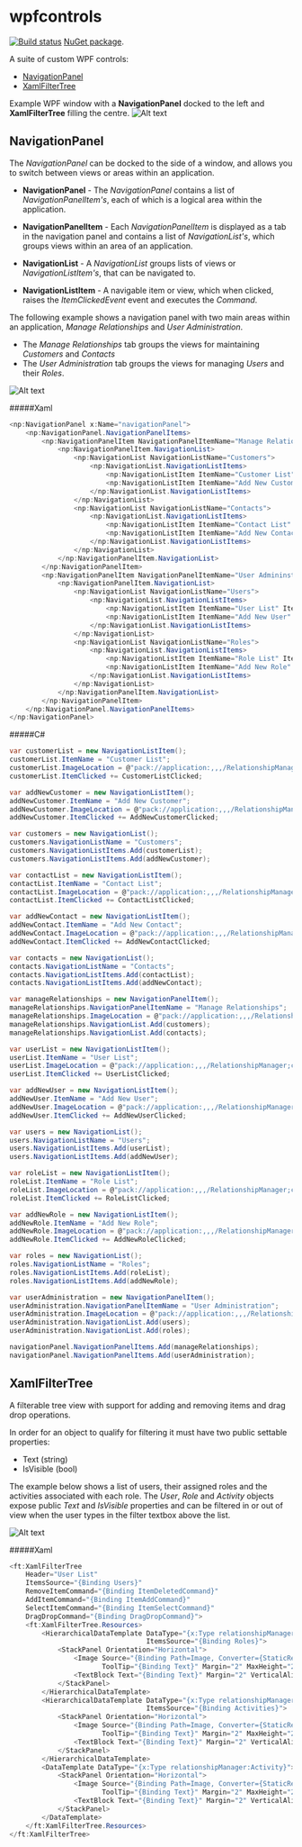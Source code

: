 # wpfcontrols
[![Build status](https://ci.appveyor.com/api/projects/status/6o6weumr92epubkr/branch/master?svg=true)](https://ci.appveyor.com/project/grantcolley/wpfcontrols/branch/master)
[NuGet package](https://www.nuget.org/packages/DipWpfControls/).

A suite of custom WPF controls:
* [NavigationPanel](README.md##NavigationPanel)
* [XamlFilterTree](README.md##XamlFilterTree)

Example WPF window with a **NavigationPanel** docked to the left and **XamlFilterTree** filling the centre.
![Alt text](/README-images/main.PNG?raw=true "Example WPF window with a NavigationPanel and XamlFilterTree")

## NavigationPanel
The *NavigationPanel* can be docked to the side of a window, and allows you to switch between views or areas within an application.

* **NavigationPanel** - The *NavigationPanel* contains a list of *NavigationPanelItem's*, each of which is a logical area within the application.

* **NavigationPanelItem** - Each *NavigationPanelItem* is displayed as a tab in the navigation panel and contains a list of *NavigationList's*, which groups views within an area of an application. 

* **NavigationList** - A *NavigationList* groups lists of views or *NavigationListItem's*, that can be navigated to.

* **NavigationListItem** - A navigable item or view, which when clicked, raises the *ItemClickedEvent* event and executes the *Command*.

The following example shows a navigation panel with two main areas within an application, *Manage Relationships* and *User Administration*. 
* The *Manage Relationships* tab groups the views for maintaining *Customers* and *Contacts*
* The *User Administration* tab groups the views for managing *Users* and their *Roles*.

![Alt text](/README-images/navigationPanel.PNG?raw=true "Navigation Panel")

#####Xaml
```C#
<np:NavigationPanel x:Name="navigationPanel">
    <np:NavigationPanel.NavigationPanelItems>
        <np:NavigationPanelItem NavigationPanelItemName="Manage Relationships" ImageLocation="pack://application:,,,/RelationshipManager;component/ManageRelationships.png">
            <np:NavigationPanelItem.NavigationList>
                <np:NavigationList NavigationListName="Customers">
                    <np:NavigationList.NavigationListItems>
                        <np:NavigationListItem ItemName="Customer List" ItemClicked="CustomerListClicked" ImageLocation="pack://application:,,,/RelationshipManager;component/CustomerList.png"/>
                        <np:NavigationListItem ItemName="Add New Customer" ItemClicked="AddNewCustomerClicked" ImageLocation="pack://application:,,,/RelationshipManager;component/AddNewCustomer.png"/>
                    </np:NavigationList.NavigationListItems>
                </np:NavigationList>
                <np:NavigationList NavigationListName="Contacts">
                    <np:NavigationList.NavigationListItems>
                        <np:NavigationListItem ItemName="Contact List" ItemClicked="ContactListClicked" ImageLocation="pack://application:,,,/RelationshipManager;component/ContactList.png"/>
                        <np:NavigationListItem ItemName="Add New Contact" ItemClicked="AddNewContactClicked" ImageLocation="pack://application:,,,/RelationshipManager;component/AddNewContact.png"/>
                    </np:NavigationList.NavigationListItems>
                </np:NavigationList>
            </np:NavigationPanelItem.NavigationList>
        </np:NavigationPanelItem>
        <np:NavigationPanelItem NavigationPanelItemName="User Admininstration" ImageLocation="pack://application:,,,/RelationshipManager;component/UserAdministration.png">
            <np:NavigationPanelItem.NavigationList>
                <np:NavigationList NavigationListName="Users">
                    <np:NavigationList.NavigationListItems>
                        <np:NavigationListItem ItemName="User List" ItemClicked="UserListClicked" ImageLocation="pack://application:,,,/RelationshipManager;component/CustomerList.png"/>
                        <np:NavigationListItem ItemName="Add New User" ItemClicked="AddNewUserClicked" ImageLocation="pack://application:,,,/RelationshipManager;component/AddNewCustomer.png"/>
                    </np:NavigationList.NavigationListItems>
                </np:NavigationList>
                <np:NavigationList NavigationListName="Roles">
                    <np:NavigationList.NavigationListItems>
                        <np:NavigationListItem ItemName="Role List" ItemClicked="RoleListClicked" ImageLocation="pack://application:,,,/RelationshipManager;component/RoleList.png"/>
                        <np:NavigationListItem ItemName="Add New Role" ItemClicked="AddNewRoleClicked" ImageLocation="pack://application:,,,/RelationshipManager;component/AddNewRole.png"/>
                    </np:NavigationList.NavigationListItems>
                </np:NavigationList>
            </np:NavigationPanelItem.NavigationList>
        </np:NavigationPanelItem>
    </np:NavigationPanel.NavigationPanelItems>
</np:NavigationPanel>
```

#####C# 
```C#
var customerList = new NavigationListItem();
customerList.ItemName = "Customer List";
customerList.ImageLocation = @"pack://application:,,,/RelationshipManager;component/CustomerList.png";
customerList.ItemClicked += CustomerListClicked;

var addNewCustomer = new NavigationListItem();
addNewCustomer.ItemName = "Add New Customer";
addNewCustomer.ImageLocation = @"pack://application:,,,/RelationshipManager;component/AddNewCustomer.png";
addNewCustomer.ItemClicked += AddNewCustomerClicked;

var customers = new NavigationList();
customers.NavigationListName = "Customers";
customers.NavigationListItems.Add(customerList);
customers.NavigationListItems.Add(addNewCustomer);

var contactList = new NavigationListItem();
contactList.ItemName = "Contact List";
contactList.ImageLocation = @"pack://application:,,,/RelationshipManager;component/ContactList.png";
contactList.ItemClicked += ContactListClicked;

var addNewContact = new NavigationListItem();
addNewContact.ItemName = "Add New Contact";
addNewContact.ImageLocation = @"pack://application:,,,/RelationshipManager;component/AddNewContact.png";
addNewContact.ItemClicked += AddNewContactClicked;

var contacts = new NavigationList();
contacts.NavigationListName = "Contacts";
contacts.NavigationListItems.Add(contactList);
contacts.NavigationListItems.Add(addNewContact);

var manageRelationships = new NavigationPanelItem();
manageRelationships.NavigationPanelItemName = "Manage Relationships";
manageRelationships.ImageLocation = @"pack://application:,,,/RelationshipManager;component/ManageRelationships.png";
manageRelationships.NavigationList.Add(customers);
manageRelationships.NavigationList.Add(contacts);

var userList = new NavigationListItem();
userList.ItemName = "User List";
userList.ImageLocation = @"pack://application:,,,/RelationshipManager;component/UserList.png";
userList.ItemClicked += UserListClicked;

var addNewUser = new NavigationListItem();
addNewUser.ItemName = "Add New User";
addNewUser.ImageLocation = @"pack://application:,,,/RelationshipManager;component/AddNewUser.png";
addNewUser.ItemClicked += AddNewUserClicked;

var users = new NavigationList();
users.NavigationListName = "Users";
users.NavigationListItems.Add(userList);
users.NavigationListItems.Add(addNewUser);

var roleList = new NavigationListItem();
roleList.ItemName = "Role List";
roleList.ImageLocation = @"pack://application:,,,/RelationshipManager;component/RoleList.png";
roleList.ItemClicked += RoleListClicked;

var addNewRole = new NavigationListItem();
addNewRole.ItemName = "Add New Role";
addNewRole.ImageLocation = @"pack://application:,,,/RelationshipManager;component/AddNewRole.png";
addNewRole.ItemClicked += AddNewRoleClicked;

var roles = new NavigationList();
roles.NavigationListName = "Roles";
roles.NavigationListItems.Add(roleList);
roles.NavigationListItems.Add(addNewRole);

var userAdministration = new NavigationPanelItem();
userAdministration.NavigationPanelItemName = "User Administration";
userAdministration.ImageLocation = @"pack://application:,,,/RelationshipManager;component/UserAdministration.png";
userAdministration.NavigationList.Add(users);
userAdministration.NavigationList.Add(roles);

navigationPanel.NavigationPanelItems.Add(manageRelationships);
navigationPanel.NavigationPanelItems.Add(userAdministration);
```

## XamlFilterTree
A filterable tree view with support for adding and removing items and drag drop operations. 

In order for an object to qualify for filtering it must have two public settable properties:
- Text (string)
- IsVisible (bool)

The example below shows a list of users, their assigned roles and the activities associated with each role. The *User*, *Role* and *Activity* objects expose public *Text* and *IsVisible* properties and can be filtered in or out of view when the user types in the filter textbox above the list.

![Alt text](/README-images/filterTree.PNG?raw=true "Filter Tree")

#####Xaml
```C#
<ft:XamlFilterTree 
    Header="User List" 
    ItemsSource="{Binding Users}" 
    RemoveItemCommand="{Binding ItemDeletedCommand}"
    AddItemCommand="{Binding ItemAddCommand}"
    SelectItemCommand="{Binding ItemSelectCommand}"
    DragDropCommand="{Binding DragDropCommand}">
    <ft:XamlFilterTree.Resources>
        <HierarchicalDataTemplate DataType="{x:Type relationshipManager:User}"
                                  ItemsSource="{Binding Roles}">
            <StackPanel Orientation="Horizontal">
                <Image Source="{Binding Path=Image, Converter={StaticResource UriStringToImageConverter}}" 
                       ToolTip="{Binding Text}" Margin="2" MaxHeight="20" MaxWidth="20" VerticalAlignment="Center"/>
                <TextBlock Text="{Binding Text}" Margin="2" VerticalAlignment="Center"/>
            </StackPanel>
        </HierarchicalDataTemplate>
        <HierarchicalDataTemplate DataType="{x:Type relationshipManager:Role}"
                                  ItemsSource="{Binding Activities}">
            <StackPanel Orientation="Horizontal">
                <Image Source="{Binding Path=Image, Converter={StaticResource UriStringToImageConverter}}" 
                       ToolTip="{Binding Text}" Margin="2" MaxHeight="20" MaxWidth="20" VerticalAlignment="Center"/>
                <TextBlock Text="{Binding Text}" Margin="2" VerticalAlignment="Center"/>
            </StackPanel>
        </HierarchicalDataTemplate>
        <DataTemplate DataType="{x:Type relationshipManager:Activity}">
            <StackPanel Orientation="Horizontal">
                <Image Source="{Binding Path=Image, Converter={StaticResource UriStringToImageConverter}}" 
                       ToolTip="{Binding Text}" Margin="2" MaxHeight="20" MaxWidth="20" VerticalAlignment="Center"/>
                <TextBlock Text="{Binding Text}" Margin="2" VerticalAlignment="Center"/>
            </StackPanel>
        </DataTemplate>
    </ft:XamlFilterTree.Resources>
</ft:XamlFilterTree>
```
